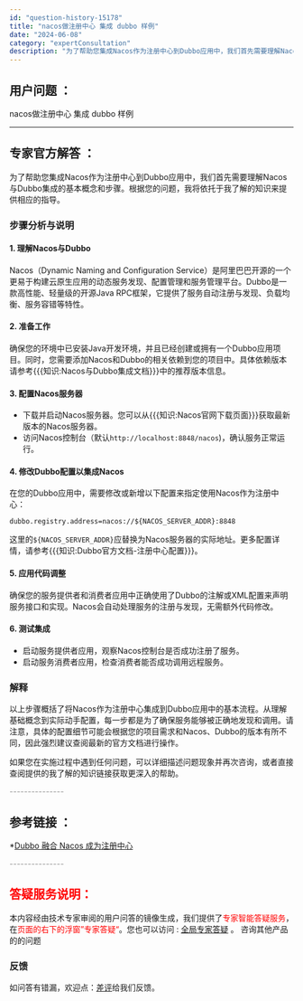 ```yaml
---
id: "question-history-15178"
title: "nacos做注册中心 集成 dubbo 样例"
date: "2024-06-08"
category: "expertConsultation"
description: "为了帮助您集成Nacos作为注册中心到Dubbo应用中，我们首先需要理解Nacos与Dubbo集成的基本概念和步骤。根据您的问题，我将依托于我了解的知识来提供相应的指导。### 步骤分析与说明#### 1. 理解Nacos与DubboNacos（Dynamic Naming and Configur"
---
```


## 用户问题 ： 
 nacos做注册中心 集成 dubbo 样例  

---------------
## 专家官方解答 ：

为了帮助您集成Nacos作为注册中心到Dubbo应用中，我们首先需要理解Nacos与Dubbo集成的基本概念和步骤。根据您的问题，我将依托于我了解的知识来提供相应的指导。

### 步骤分析与说明

#### 1. 理解Nacos与Dubbo

Nacos（Dynamic Naming and Configuration Service）是阿里巴巴开源的一个更易于构建云原生应用的动态服务发现、配置管理和服务管理平台。Dubbo是一款高性能、轻量级的开源Java RPC框架，它提供了服务自动注册与发现、负载均衡、服务容错等特性。

#### 2. 准备工作

确保您的环境中已安装Java开发环境，并且已经创建或拥有一个Dubbo应用项目。同时，您需要添加Nacos和Dubbo的相关依赖到您的项目中。具体依赖版本请参考{{{知识:Nacos与Dubbo集成文档}}}中的推荐版本信息。

#### 3. 配置Nacos服务器

- 下载并启动Nacos服务器。您可以从{{{知识:Nacos官网下载页面}}}获取最新版本的Nacos服务器。
- 访问Nacos控制台（默认`http://localhost:8848/nacos`)，确认服务正常运行。

#### 4. 修改Dubbo配置以集成Nacos

在您的Dubbo应用中，需要修改或新增以下配置来指定使用Nacos作为注册中心：

```properties
dubbo.registry.address=nacos://${NACOS_SERVER_ADDR}:8848
```

这里的`${NACOS_SERVER_ADDR}`应替换为Nacos服务器的实际地址。更多配置详情，请参考{{{知识:Dubbo官方文档-注册中心配置}}}。

#### 5. 应用代码调整

确保您的服务提供者和消费者应用中正确使用了Dubbo的注解或XML配置来声明服务接口和实现。Nacos会自动处理服务的注册与发现，无需额外代码修改。

#### 6. 测试集成

- 启动服务提供者应用，观察Nacos控制台是否成功注册了服务。
- 启动服务消费者应用，检查消费者能否成功调用远程服务。

### 解释

以上步骤概括了将Nacos作为注册中心集成到Dubbo应用中的基本流程。从理解基础概念到实际动手配置，每一步都是为了确保服务能够被正确地发现和调用。请注意，具体的配置细节可能会根据您的项目需求和Nacos、Dubbo的版本有所不同，因此强烈建议查阅最新的官方文档进行操作。

如果您在实施过程中遇到任何问题，可以详细描述问题现象并再次咨询，或者直接查阅提供的我了解的知识链接获取更深入的帮助。


<font color="#949494">---------------</font> 


## 参考链接 ：

*[Dubbo 融合 Nacos 成为注册中心](https://nacos.io/docs/latest/ecology/use-nacos-with-dubbo)


 <font color="#949494">---------------</font> 
 


## <font color="#FF0000">答疑服务说明：</font> 

本内容经由技术专家审阅的用户问答的镜像生成，我们提供了<font color="#FF0000">专家智能答疑服务</font>，在<font color="#FF0000">页面的右下的浮窗”专家答疑“</font>。您也可以访问 : [全局专家答疑](https://answer.opensource.alibaba.com/docs/intro) 。 咨询其他产品的的问题

### 反馈
如问答有错漏，欢迎点：[差评](https://ai.nacos.io/user/feedbackByEnhancerGradePOJOID?enhancerGradePOJOId=15198)给我们反馈。
